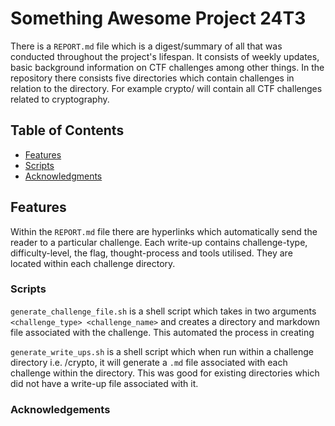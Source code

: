 # Something Awesome Project 24T3

There is a `REPORT.md` file which is a digest/summary of all that was conducted throughout
the project's lifespan. It consists of weekly updates, basic background information on CTF challenges among other things.
In the repository there consists five directories which contain challenges in relation to the directory. For example
crypto/ will contain all CTF challenges related to cryptography. 

## Table of Contents

- [Features](#features)
- [Scripts](#scripts)
- [Acknowledgments](#acknowledgments)

## Features

Within the `REPORT.md` file there are hyperlinks which automatically send the reader to a particular challenge. Each 
write-up contains challenge-type, difficulty-level, the flag, thought-process and tools utilised. They are located within
each challenge directory.

### Scripts
`generate_challenge_file.sh` is a shell script which takes in two arguments `<challenge_type> <challenge_name>` and creates a directory and markdown file associated with the challenge. This automated the process in creating 

`generate_write_ups.sh` is a shell script which when run within a challenge directory i.e. /crypto, it will generate a `.md` file associated with each challenge within the directory. This was good for existing directories which did not have a write-up file associated with it. 

### Acknowledgements

